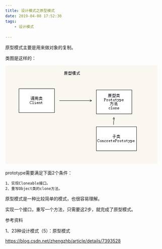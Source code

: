 ```yaml
---
title: 设计模式之原型模式
date: 2019-04-08 17:52:30
tags:
	- 设计模式

---
```






原型模式主要是用来做对象的复制。

类图是这样的：

![](../images/设计模式之原型模式.png)



prototype需要满足下面2个条件：

```
1、实现Cloneable接口。
2、重写Object类的clone方法。
```



原型模式是一种比较简单的模式，也很容易理解。

实现一个接口，重写一个方法，只需要这2步，就完成了原型模式。



参考资料

1、23种设计模式（5）：原型模式

https://blog.csdn.net/zhengzhb/article/details/7393528